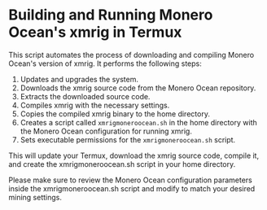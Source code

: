 # Building and Running Monero Ocean's xmrig in Termux

This script automates the process of downloading and compiling Monero Ocean's version of xmrig. It performs the following steps:

1. Updates and upgrades the system.
2. Downloads the xmrig source code from the Monero Ocean repository.
3. Extracts the downloaded source code.
4. Compiles xmrig with the necessary settings.
5. Copies the compiled xmrig binary to the home directory.
6. Creates a script called `xmrigmoneroocean.sh` in the home directory with the Monero Ocean configuration for running xmrig.
7. Sets executable permissions for the `xmrigmoneroocean.sh` script.
   
This will update your Termux, download the xmrig source code, compile it, and create the xmrigmoneroocean.sh script in your home directory.

Please make sure to review the Monero Ocean configuration parameters inside the xmrigmoneroocean.sh script and modify to match your desired mining settings.
